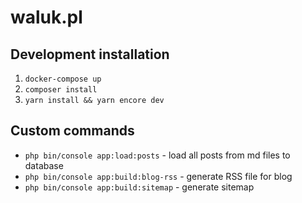 # waluk.pl

## Development installation
1. `docker-compose up`
2. `composer install`
3. `yarn install && yarn encore dev`

## Custom commands
- `php bin/console app:load:posts` - load all posts from md files to database
- `php bin/console app:build:blog-rss` - generate RSS file for blog
- `php bin/console app:build:sitemap` - generate sitemap
